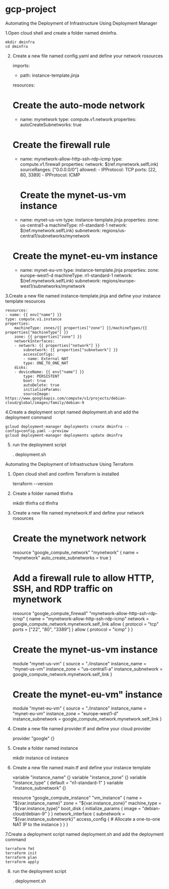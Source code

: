 # gcp-project

Automating the Deployment of Infrastructure Using Deployment Manager

1.Open cloud shell and create a folder named dminfra.
 
    mkdir dminfra
    cd dminfra


2. Create a new file named config.yaml and define your network rosources

    imports:
    - path: instance-template.jinja

    resources:
    # Create the auto-mode network
    - name: mynetwork
        type: compute.v1.network
        properties:
        autoCreateSubnetworks: true

    # Create the firewall rule
    - name: mynetwork-allow-http-ssh-rdp-icmp
        type: compute.v1.firewall
        properties:
        network: $(ref.mynetwork.selfLink)
        sourceRanges: ["0.0.0.0/0"]
        allowed:
            - IPProtocol: TCP
            ports: [22, 80, 3389]
            - IPProtocol: ICMP


        # Create the mynet-us-vm instance
    - name: mynet-us-vm
        type: instance-template.jinja
        properties:
        zone: us-central1-a
        machineType: n1-standard-1
        network: $(ref.mynetwork.selfLink)
        subnetwork: regions/us-central1/subnetworks/mynetwork

    # Create the mynet-eu-vm instance
    - name: mynet-eu-vm
        type: instance-template.jinja
        properties:
        zone: europe-west1-d
        machineType: n1-standard-1
        network: $(ref.mynetwork.selfLink)
        subnetwork: regions/europe-west1/subnetworks/mynetwork

3.Create a new file named instance-template.jinja and define your instance template resources

    resources:
    - name: {{ env["name"] }}
    type: compute.v1.instance  
    properties:
        machineType: zones/{{ properties["zone"] }}/machineTypes/{{ properties["machineType"] }}
        zone: {{ properties["zone"] }}
        networkInterfaces:
        - network: {{ properties["network"] }}
            subnetwork: {{ properties["subnetwork"] }}
            accessConfigs:
            - name: External NAT
            type: ONE_TO_ONE_NAT
        disks:
        - deviceName: {{ env["name"] }}
            type: PERSISTENT
            boot: true
            autoDelete: true
            initializeParams:
            sourceImage: https://www.googleapis.com/compute/v1/projects/debian-cloud/global/images/family/debian-9

4.Create a deployment script named deployment.sh and add the deployment command

    gcloud deployment-manager deployments create dminfra --config=config.yaml --preview
    gcloud deployment-manager deployments update dminfra

5. run the deployment script

    . deployment.sh

    
    
Automating the Deployment of Infrastructure Using Terraform 

1. Open cloud shell and confirm Terraform is installed

    terraform --version

2. Create a folder named tfinfra
    
    mkdir tfinfra
    cd tfinfra

3. Create a new file named mynetwork.tf and define your network rosources

    # Create the mynetwork network
    resource "google_compute_network" "mynetwork" {
    name                    = "mynetwork"
    auto_create_subnetworks = true
    }

    # Add a firewall rule to allow HTTP, SSH, and RDP traffic on mynetwork
    resource "google_compute_firewall" "mynetwork-allow-http-ssh-rdp-icmp" {
    name    = "mynetwork-allow-http-ssh-rdp-icmp"
    network = google_compute_network.mynetwork.self_link
    allow {
        protocol = "tcp"
        ports    = ["22", "80", "3389"]
    }
    allow {
        protocol = "icmp"
    }
    }

    # Create the mynet-us-vm instance
    module "mynet-us-vm" {
    source              = "./instance"
    instance_name       = "mynet-us-vm"
    instance_zone       = "us-central1-a"
    instance_subnetwork = google_compute_network.mynetwork.self_link
    }

    # Create the mynet-eu-vm" instance
    module "mynet-eu-vm" {
    source              = "./instance"
    instance_name       = "mynet-eu-vm"
    instance_zone       = "europe-west1-d"
    instance_subnetwork = google_compute_network.mynetwork.self_link
    }

4. Create a new file named provider.tf and define your cloud provider

    provider "google" {}

5. Create a folder named instance
    
    mkdir instance
    cd instance

6. Create a new file named main.tf and define your instance template

    variable "instance_name" {}
    variable "instance_zone" {}
    variable "instance_type" {
    default = "n1-standard-1"
    }
    variable "instance_subnetwork" {}

    resource "google_compute_instance" "vm_instance" {
    name         = "${var.instance_name}"
    zone         = "${var.instance_zone}"
    machine_type = "${var.instance_type}"
    boot_disk {
        initialize_params {
        image = "debian-cloud/debian-9"
        }
    }
    network_interface {
        subnetwork = "${var.instance_subnetwork}"
        access_config {
        # Allocate a one-to-one NAT IP to the instance
        }
    }
    }

7.Create a deployment script named deployment.sh and add the deployment command

    terraform fmt
    terraform init
    terraform plan
    terraform apply

8. run the deployment script

    . deployment.sh

